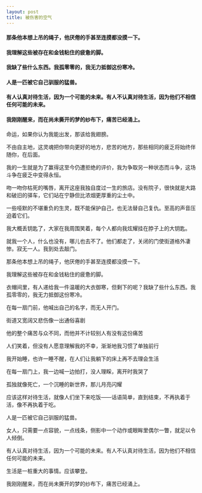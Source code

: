 ```yaml
---
layout: post
title: 被伤害的空气
---
```

#### 那条他本想上吊的绳子，他厌倦的手甚至连摸都没摸一下。
#### 我理解这些被存在和金钱粘住的疲惫的脚。
#### 我缺了些什么东西。我孤零零的，我无力抵御这份寒冷。
#### 人是一匹被它自己驯服的猛兽。
#### 有人认真对待生活，因为一个可能的未来。有人不认真对待生活，因为他们不相信任何可能的未来。
#### 我刚刚醒来，而在尚未撕开的梦的纱布下，痛苦已经涌上。
<!-- more -->
命运，如果你认为我能出发，那该给我翅膀。

不由自主地，这灵魂把你带向更好的地方，悲苦的地方，那些相同的疲乏将始终伴随你，在后面。

我的一生就是为了赢得这至今仍遭拒绝的评价，我为争取另一种状态而斗争，这场斗争在疲乏中变得永恒。

吻一吻你枯死的嘴唇，离开这座我独自度过一生的旅店。没有院子，很快就是大路和破旧的驿车，它们站在宁静但比浓烟更厚重的尘土中。

一些哑默的不堪重负的生灵，既不能保护自己，也无法替自己复仇。至高的声音压迫着它们。

我大概丢钥匙了，大家在我周围笑着，每个人都向我炫耀挂在脖子上的大钥匙。

就我一个人，什么也没有，哪儿也去不了。他们都走了，关闭的门使街道格外凄惨。寂无一人。我到处去敲门。

那条他本想上吊的绳子，他厌倦的手甚至连摸都没摸一下。

我理解这些被存在和金钱粘住的疲惫的脚。

衣帽间里，有人递给我一件温暖的大衣御寒，但剩下的呢？我缺了些什么东西。我孤零零的，我无力抵御这份寒冷。

在每一扇门前，他喊出自己的名字，而无人开门。

街道又宽阔又悲伤像一出通俗喜剧

他的整个痛苦与众不同，而他并不计较别人有没有这份痛苦

人们笑着，但没有人愿意理解我的不幸，渐渐地我习惯了单独前行

我开始睡，也许一睡不醒，在人们让我躺下的床上再不去理会生活

在每一扇门上，我一边喊一边拍打，没人理睬，离开时我哭了

孤独就像死亡，一个沉睡的新世界，那儿月亮闪耀

应该这样对待生活，就像人们坐下来吃饭——话语简单，直到结束，不再执着于活，像不再执着于吃。

人是一匹被它自己驯服的猛兽。

女人，只需要一点容貌，一点线条，侧影中一个动作或眼眸里偶尔一瞥，就足以令人倾倒。

有人认真对待生活，因为一个可能的未来。有人不认真对待生活，因为他们不相信任何可能的未来。

生活是一桩重大的事情。应该攀登。

我刚刚醒来，而在尚未撕开的梦的纱布下，痛苦已经涌上。